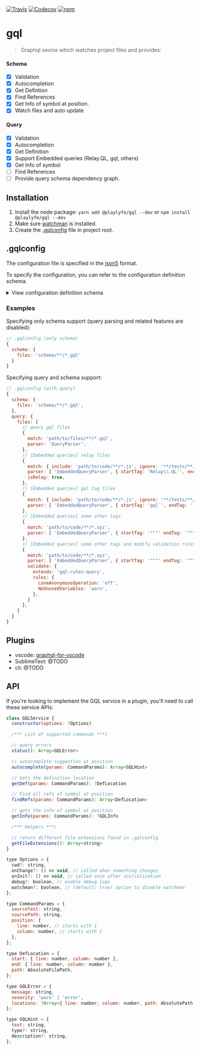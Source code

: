 [![Travis](https://img.shields.io/travis/Mayank1791989/gql.svg?style=flat-square)](https://travis-ci.org/Mayank1791989/gql)
[![Codecov](https://img.shields.io/codecov/c/github/Mayank1791989/gql.svg?style=flat-square)](https://codecov.io/gh/Mayank1791989/gql)
[![npm](https://img.shields.io/npm/v/@playlyfe/gql.svg?style=flat-square)](https://www.npmjs.com/package/@playlyfe/gql)

# gql

> Graphql sevice which watches project files and provides:

#### Schema
- [x] Validation
- [x] Autocompletion
- [x] Get Defintion
- [x] Find References
- [x] Get Info of symbol at position.
- [x] Watch files and auto update

#### Query
- [x] Validation
- [x] Autocompletion
- [x] Get Definition
- [x] Support Embedded queries (Relay.QL, gql, others)
- [x] Get Info of symbol
- [ ] Find References
- [ ] Provide query schema dependency graph.

## Installation

1. Install the node package:
  ```yarn add @playlyfe/gql --dev``` or ```npm install @playlyfe/gql --dev```
2. Make sure [watchman](https://facebook.github.io/watchman/docs/install.html) is installed.
3. Create the [.gqlconfig](#gqlconfig) file in project root.

## .gqlconfig
The configuration file is specified in the [json5](http://json5.org/) format.

To specify the configuration, you can refer to the configuration definition schema.
<details>
<summary>View configuration definition schema</summary>

```javascript
type GQLConfig = {
  schema: {
    files: FileMatchConfig,
    validate?: ValidateConfig
  },
  query?: { // query optional
    files: Array<{
      match: FileMatchConfig, // match files
      parser: QueryParser,
      isRelay?: boolean,
      validate?: ValidateConfig,
    }>
  }
};

type FileMatchConfig = Globs | { include: Globs, ignore?: Globs };
type Globs = string | Array<string>; // eg **/*.js  **/*.gql

type QueryParser = (
  'QueryParser'
  | ['EmbeddedQueryParser', { startTag: regexpStr, endTag: regexpStr }];
);

type ValidateConfig = {
  extends: 'gql-rules-schema' | 'gql-rules-query' | 'gql-rules-query-relay',
  rules?: {
    [ruleName: string]: 'off' | 'warn' | 'error',
  },
};
```
</details>

### Examples

Specifying only schema support (query parsing and related features are disabled):
```javascript
// .gqlconfig (only schema)
{
  schema: {
    files: 'schema/**/*.gql'
  }
}
```

Specifying query and schema support:
```javascript
// .gqlconfig (with query)
{
  schema: {
    files: 'schema/**/*.gql',
  },
  query: {
    files: [
      // query gql files
      {
        match: 'path/to/files/**/*.gql',
        parser: 'QueryParser',
      },
      // [Embedded queries] relay files
      {
        match: { include: 'path/to/code/**/*.js', ignore: '**/tests/**/*.js' },
        parser: [ 'EmbeddedQueryParser', { startTag: 'Relay\\.QL`', endTag: '`' } ],
        isRelay: true,
      },
      // [Embedded queries] gql tag files
      {
        match: { include: 'path/to/code/**/*.js', ignore: '**/tests/**/*.js' },
        parser: [ 'EmbeddedQueryParser', { startTag: 'gql`', endTag: '`' } ],
      },
      // [Embedded queries] some other tags
      {
        match: 'path/to/code/**/*.xyz',
        parser: [ 'EmbeddedQueryParser', { startTag: '"""' endTag: '"""' } ],
      },
      // [Embedded queries] some other tags and modify validation rules
      {
        match: 'path/to/code/**/*.xyz',
        parser: [ 'EmbeddedQueryParser', { startTag: '"""' endTag: '"""' } ],
        validate: {
          extends: 'gql-rules-query',
          rules: {
            LoneAnonymousOperation: 'off',
            NoUnusedVariables: 'warn',
          },
        }
      },
    ]
  }
}
```

## Plugins
* vscode: [graphql-for-vscode](https://github.com/kumarharsh/graphql-for-vscode)
* SublimeText: @TODO
* cli: @TODO

## API

If you're looking to implement the GQL service in a plugin,
you'll need to call these service APIs:

```javascript
class GQLService {
  constructor(options: ?Options)

  /*** List of supported commands ***/

  // query errors
  status(): Array<GQLError>

  // autocomplete suggestion at position
  autocomplete(params: CommandParams): Array<GQLHint>

  // Gets the definition location
  getDef(params: CommandParams): ?DefLocation

  // Find all refs of symbol at position
  findRefs(params: CommandParams): Array<DefLocation>

  // gets the info of symbol at position
  getInfo(params: CommandParams): ?GQLInfo

  /*** Helpers ***/

  // return different file extensions found in .gqlconfig
  getFileExtensions(): Array<string>
}

type Options = {
  cwd?: string,
  onChange?: () => void, // called when something changes
  onInit?: () => void, // called once after initialization
  debug?: boolean, // enable debug logs
  watchman?: boolean, // (default: true) option to disable watchman
};

type CommandParams = {
  sourceText: string,
  sourcePath: string,
  position: {
    line: number, // starts with 1
    column: number, // starts with 1
  },
};

type DefLocation = {
  start: { line: number, column: number },
  end: { line: number, column: number },
  path: AbsoluteFilePath,
};

type GQLError = {
  message: string,
  severity: 'warn' | 'error',
  locations: ?Array<{ line: number, column: number, path: AbsolutePath }>,
};

type GQLHint = {
  text: string,
  type?: string,
  description?: string,
};

```
